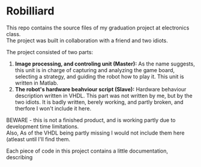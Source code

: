 Robilliard
==========
<p>
This repo contains the source files of my graduation project at electronics class.</br>
The project was built in collaboration with a friend and two idiots.
</p><p>
The project consisted of two parts:
<ol>
  <li>
    <strong>Image processing, and controling unit (Master):</strong>
    As the name suggests, this unit is in charge of capturing and analyzing the game board, selecting a strategy, and guiding the robot how to play it. This unit is written in Matlab.
  </li>
  <li>
    <strong>The robot's hardware beahviour script (Slave):</strong>
    Hardware behaviour description written in VHDL. This part was not written by me, but by the two idiots. It is badly written, berely working, and partly broken, and therfore I won't include it here.
  </li>
</ol>
</p><p>
BEWARE - this is not a finished product, and is working partly due to development time limitations.</br>
Also, As of the VHDL being partly missing I would not include them here (atleast until I'll find them.
</p><p>
Each piece of code in this project contains a little documentation, describing
</p>

